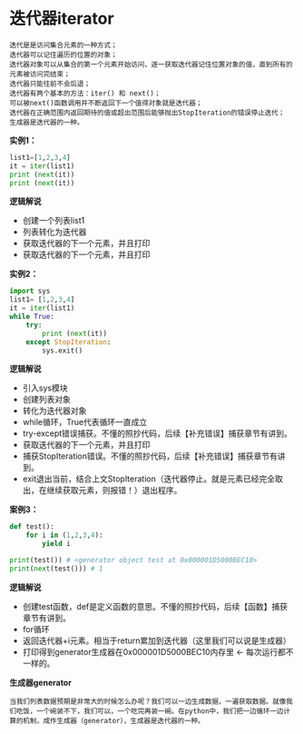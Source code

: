 # 迭代器iterator

    迭代是是访问集合元素的一种方式；
    迭代器可以记住遍历的位置的对象；
    迭代器对象可以从集合的第一个元素开始访问，逐一获取迭代器记住位置对象的值，直到所有的元素被访问完结束；
    迭代器只能往前不会后退；
    迭代器有两个基本的方法：iter() 和 next()；
    可以被next()函数调用并不断返回下一个值得对象就是迭代器；
    迭代器在正确范围内返回期待的值或超出范围后能够抛出StopIteration的错误停止迭代；
    生成器是迭代器的一种。

**实例1：**
```py
list1=[1,2,3,4]
it = iter(list1)	
print (next(it))
print (next(it))
```
**逻辑解说**
- 创建一个列表list1
- 列表转化为迭代器
- 获取迭代器的下一个元素，并且打印
- 获取迭代器的下一个元素，并且打印

**实例2：**
```py
import sys
list1= [1,2,3,4]
it = iter(list1)
while True:
    try:
        print (next(it))
    except StopIteration:
        sys.exit()
```
**逻辑解说**
- 引入sys模块
- 创建列表对象
- 转化为迭代器对象
- while循环，True代表循环一直成立
- try-except错误捕获。不懂的照抄代码，后续【补充错误】捕获章节有讲到。
- 获取迭代器的下一个元素，并且打印
- 捕获StopIteration错误。不懂的照抄代码，后续【补充错误】捕获章节有讲到。
- exit退出当前，结合上文StopIteration（迭代器停止。就是元素已经完全取出，在继续获取元素，则报错！）退出程序。

**案例3：**
```py
def test():
    for i in (1,2,3,4):
        yield i

print(test()) # <generator object test at 0x000001D5000BEC10>
print(next(test())) # 1
```
**逻辑解说**
- 创建test函数，def是定义函数的意思。不懂的照抄代码，后续【函数】捕获章节有讲到。
- for循环
- 返回迭代器+i元素。相当于return累加到迭代器（这里我们可以说是生成器）
- 打印得到generator生成器在0x000001D5000BEC10内存里 <- 每次运行都不一样的。

**生成器generator**

    当我们列表数据预期是非常大的时候怎么办呢？我们可以一边生成数据，一遍获取数据。就像我们吃饭，一个碗装不下，我们可以，一个吃完再装一碗。在python中，我们把一边循环一边计算的机制，成作生成器（generator），生成器是迭代器的一种。